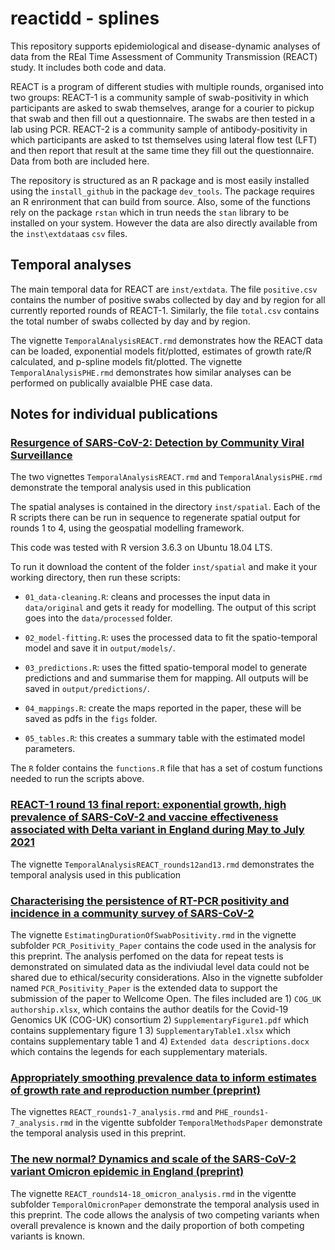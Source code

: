 # reactidd - splines

This repository supports epidemiological and disease-dynamic analyses of data from the REal Time Assessment of Community Transmission (REACT) study. It includes both code and data. 

REACT is a program of different studies with multiple rounds, organised into two groups: REACT-1 is a community sample of swab-positivity in which participants are asked to swab themselves, arange for a courier to pickup that swab and then fill out a questionnaire. The swabs are then tested in a lab using PCR. REACT-2 is a community sample of antibody-positivity in which participants are asked to tst themselves using  lateral flow test (LFT) and then report that result at the same time they fill out the questionnaire. Data from both are included here. 

The repository is structured as an R package and is most easily installed using the `install_github` in the package `dev_tools`. The package requires an R enrironment that can build from source. Also, some of the functions rely on the package `rstan` which in trun needs the `stan` library to be installed on your system. However the data are also directly available from the `inst\extdata`as `csv` files.

## Temporal analyses

The main temporal data for REACT are `inst/extdata`. The file `positive.csv` contains the number of positive swabs collected by day and by region for all currently reported rounds of REACT-1. Similarly, the file `total.csv` contains the total number of swabs collected by day and by region. 

The vignette `TemporalAnalysisREACT.rmd` demonstrates how the REACT data can be loaded, exponential models fit/plotted, estimates of growth rate/R calculated, and p-spline models fit/plotted. The vignette `TemporalAnalysisPHE.rmd` demonstrates how similar analyses can be performed on publically avaialble PHE case data.

## Notes for individual publications

### [Resurgence of SARS-CoV-2: Detection by Community Viral Surveillance](http://dx.doi.org/10.1126/science.abf0874)

The two vignettes `TemporalAnalysisREACT.rmd` and `TemporalAnalysisPHE.rmd` demonstrate the temporal analysis used in this publication

The spatial analyses is contained in the directory `inst/spatial`. Each of the R scripts there can be run in sequence to regenerate spatial output for rounds 1 to 4, using the geospatial modelling framework.

This code was tested with R version 3.6.3 on Ubuntu 18.04 LTS.

To run it download the content of the folder `inst/spatial` and make it your working directory, then run these scripts:

- `01_data-cleaning.R`: cleans and processes the input data in `data/original` and gets it ready for modelling. The output of this script goes into the `data/processed` folder.

- `02_model-fitting.R`: uses the processed data to fit the spatio-temporal model and save it in `output/models/`. 

- `03_predictions.R`: uses the fitted spatio-temporal model to generate predictions and and summarise
them for mapping. All outputs will be saved in `output/predictions/`.

- `04_mappings.R`: create the maps reported in the paper, these will be saved as pdfs in the `figs` folder.

- `05_tables.R`: this creates a summary table with the estimated model parameters.

The `R` folder contains the `functions.R` file that has a set of costum functions needed to run the scripts above.

### [REACT-1 round 13 final report: exponential growth, high prevalence of SARS-CoV-2 and vaccine effectiveness associated with Delta variant in England during May to July 2021](https://doi.org/10.1101/2021.09.02.21262979)

The vignette `TemporalAnalysisREACT_rounds12and13.rmd` demonstrates the temporal analysis used in this publication

### [Characterising the persistence of RT-PCR positivity and incidence in a community survey of SARS-CoV-2](http://dx.doi.org/10.12688/wellcomeopenres.17723.1)

The vignette `EstimatingDurationOfSwabPositivity.rmd` in the vignette subfolder `PCR_Positivity_Paper` contains the code used in the analysis for this preprint. The analysis perfomed on the data for repeat tests is demonstrated on simulated data as the indiviudal level data could not be shared due to ethical/security considerations. Also in the vignette subfolder named `PCR_Positivity_Paper` is the extended data to support the submission of the paper to Wellcome Open. The files included are 1) `COG_UK authorship.xlsx`, which contains the author deatils for the Covid-19 Genomics UK (COG-UK) consortium 2) `SupplementaryFigure1.pdf` which contains supplementary figure 1 3) `SupplementaryTable1.xlsx` which contains supplementary table 1 and 4) `Extended data descriptions.docx` which contains the legends for each supplementary materials.

### [Appropriately smoothing prevalence data to inform estimates of growth rate and reproduction number (preprint)](https://doi.org/10.1101/2022.02.04.22270426)

The vignettes `REACT_rounds1-7_analysis.rmd` and `PHE_rounds1-7_analysis.rmd` in the vigentte subfolder `TemporalMethodsPaper` demonstrate the temporal analysis used in this preprint.


### [The new normal? Dynamics and scale of the SARS-CoV-2 variant Omicron epidemic in England (preprint)](https://www.medrxiv.org/content/10.1101/2022.03.29.22273042v1)

The vignette `REACT_rounds14-18_omicron_analysis.rmd` in the vigentte subfolder `TemporalOmicronPaper` demonstrate the temporal analysis used in this preprint. The code allows the analysis of two competing variants when overall prevalence is known and the daily proportion of both competing variants is known.
